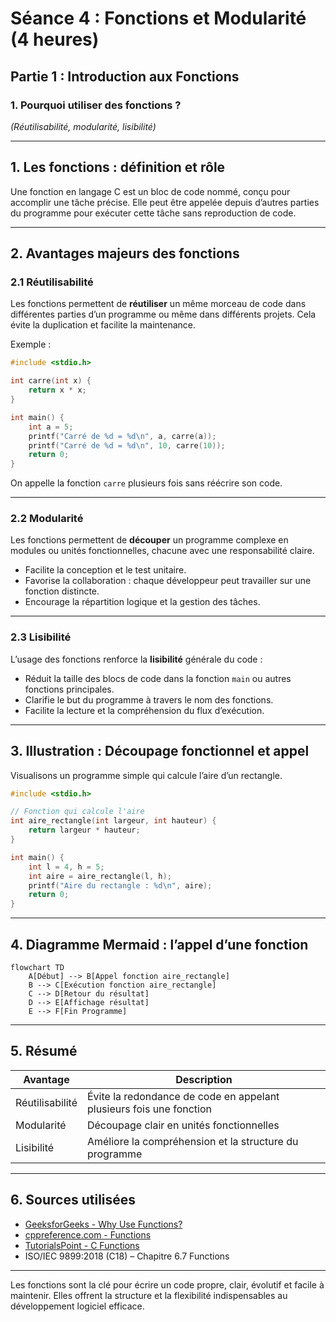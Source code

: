 # Séance 4 : Fonctions et Modularité (4 heures)

## Partie 1 : Introduction aux Fonctions

### 1. Pourquoi utiliser des fonctions ?  
_(Réutilisabilité, modularité, lisibilité)_

---

## 1. Les fonctions : définition et rôle

Une fonction en langage C est un bloc de code nommé, conçu pour accomplir une tâche précise. Elle peut être appelée depuis d’autres parties du programme pour exécuter cette tâche sans reproduction de code.

---

## 2. Avantages majeurs des fonctions

### 2.1 Réutilisabilité

Les fonctions permettent de **réutiliser** un même morceau de code dans différentes parties d’un programme ou même dans différents projets. Cela évite la duplication et facilite la maintenance.

Exemple :

```c
#include <stdio.h>

int carre(int x) {
    return x * x;
}

int main() {
    int a = 5;
    printf("Carré de %d = %d\n", a, carre(a));
    printf("Carré de %d = %d\n", 10, carre(10));
    return 0;
}
```

On appelle la fonction `carre` plusieurs fois sans réécrire son code.

---

### 2.2 Modularité

Les fonctions permettent de **découper** un programme complexe en modules ou unités fonctionnelles, chacune avec une responsabilité claire.

- Facilite la conception et le test unitaire.
- Favorise la collaboration : chaque développeur peut travailler sur une fonction distincte.
- Encourage la répartition logique et la gestion des tâches.

---

### 2.3 Lisibilité

L’usage des fonctions renforce la **lisibilité** générale du code :

- Réduit la taille des blocs de code dans la fonction `main` ou autres fonctions principales.
- Clarifie le but du programme à travers le nom des fonctions.
- Facilite la lecture et la compréhension du flux d’exécution.

---

## 3. Illustration : Découpage fonctionnel et appel

Visualisons un programme simple qui calcule l’aire d’un rectangle.

```c
#include <stdio.h>

// Fonction qui calcule l'aire
int aire_rectangle(int largeur, int hauteur) {
    return largeur * hauteur;
}

int main() {
    int l = 4, h = 5;
    int aire = aire_rectangle(l, h);
    printf("Aire du rectangle : %d\n", aire);
    return 0;
}
```

---

## 4. Diagramme Mermaid : l’appel d’une fonction

```mermaid
flowchart TD
    A[Début] --> B[Appel fonction aire_rectangle]
    B --> C[Exécution fonction aire_rectangle]
    C --> D[Retour du résultat]
    D --> E[Affichage résultat]
    E --> F[Fin Programme]
```

---

## 5. Résumé

| Avantage       | Description                                                     |
|----------------|-----------------------------------------------------------------|
| Réutilisabilité| Évite la redondance de code en appelant plusieurs fois une fonction |
| Modularité     | Découpage clair en unités fonctionnelles                        |
| Lisibilité     | Améliore la compréhension et la structure du programme         |

---

## 6. Sources utilisées

- [GeeksforGeeks - Why Use Functions?](https://www.geeksforgeeks.org/why-functions-are-used-in-c/)  
- [cppreference.com - Functions](https://en.cppreference.com/w/c/language/function)  
- [TutorialsPoint - C Functions](https://www.tutorialspoint.com/cprogramming/c_functions.htm)  
- ISO/IEC 9899:2018 (C18) – Chapitre 6.7 Functions

---

Les fonctions sont la clé pour écrire un code propre, clair, évolutif et facile à maintenir. Elles offrent la structure et la flexibilité indispensables au développement logiciel efficace.